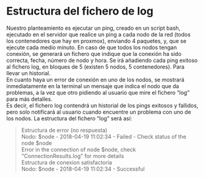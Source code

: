 Estructura del fichero de log
====
Nuestro planteamiento es ejecutar un ping, creado en un script bash, ejecutado en el servidor que realice un ping a cada nodo de la red (todos los contenedores que hay en proxmox), enviando 4 paquetes, y, que se ejecute cada medio minuto. En caso de que todos los nodos tengan conexión, se generará un fichero que indique que la conexión ha sido correcta, fecha, número de nodo y hora. Se irá añadiendo cada ping exitoso al fichero log, en bloques de 5 (existen 5 nodos, 5 contenedores). Para llevar un historial.  
En cuanto haya un error de conexión en uno de los nodos, se mostrará inmediatamente en la terminal un mensaje que indica el nodo que da problemas, a la vez que otro pidiendo al usuario que mire el fichero “log” para más detalles.  
Es decir, el fichero log contendrá un historial de los pings exitosos y fallidos, pero solo notificará al usuario cuando encuentre un problema con uno de los nodos. La estructura del fichero “log” será así:  
>Estructura de error (no respuesta)  
>Nodo: $node - 2018-04-19 11:02:34 - Failed - Check status of the node $node  
>Error in the connection of node $node, check "ConnectionResults.log" for more details  
>Estructura de conexion satisfactoria  
>Nodo: $node - 2018-04-19 11:02:34 - Successful  
